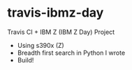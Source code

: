 # travis-ibmz-day
Travis CI + IBM Z (IBM Z Day) Project

* Using s390x (Z) 
* Breadth first search in Python I wrote 
* Build!
